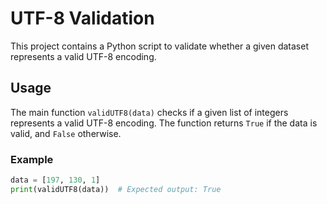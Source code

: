 # UTF-8 Validation

This project contains a Python script to validate whether a given dataset represents a valid UTF-8 encoding.

## Usage

The main function `validUTF8(data)` checks if a given list of integers represents a valid UTF-8 encoding. The function returns `True` if the data is valid, and `False` otherwise.

### Example

```python
data = [197, 130, 1]
print(validUTF8(data))  # Expected output: True
